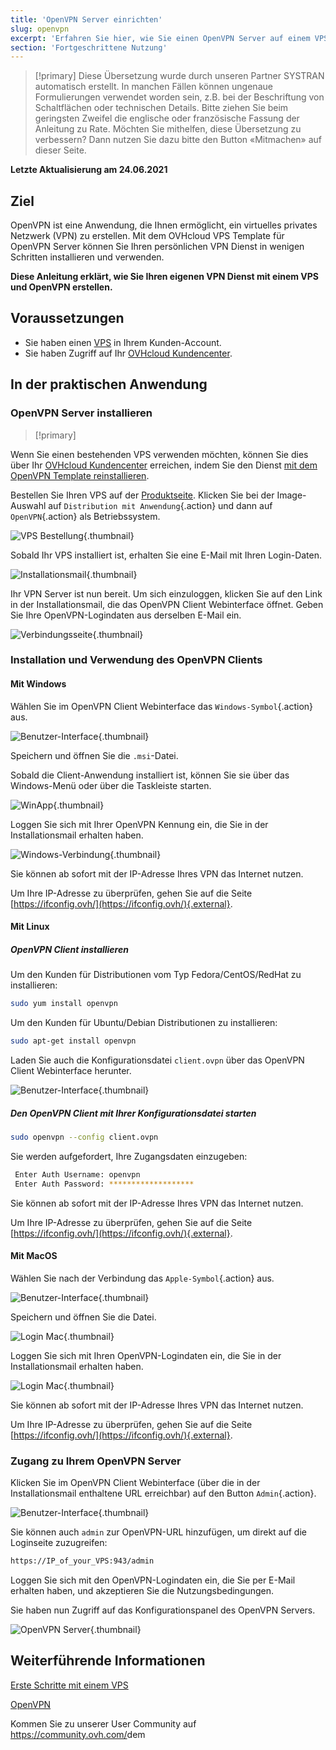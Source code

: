 ```yaml
---
title: 'OpenVPN Server einrichten'
slug: openvpn
excerpt: 'Erfahren Sie hier, wie Sie einen OpenVPN Server auf einem VPS installieren'
section: 'Fortgeschrittene Nutzung'
---
```


> [!primary]
> Diese Übersetzung wurde durch unseren Partner SYSTRAN automatisch erstellt. In manchen Fällen können ungenaue Formulierungen verwendet worden sein, z.B. bei der Beschriftung von Schaltflächen oder technischen Details. Bitte ziehen Sie beim geringsten Zweifel die englische oder französische Fassung der Anleitung zu Rate. Möchten Sie mithelfen, diese Übersetzung zu verbessern? Dann nutzen Sie dazu bitte den Button «Mitmachen» auf dieser Seite.
>

**Letzte Aktualisierung am 24.06.2021**

## Ziel

OpenVPN ist eine Anwendung, die Ihnen ermöglicht, ein virtuelles privates Netzwerk (VPN) zu erstellen. Mit dem OVHcloud VPS Template für OpenVPN Server können Sie Ihren persönlichen VPN Dienst in wenigen Schritten installieren und verwenden.

**Diese Anleitung erklärt, wie Sie Ihren eigenen VPN Dienst mit einem VPS und OpenVPN erstellen.**

## Voraussetzungen

- Sie haben einen [VPS](https://www.ovhcloud.com/de/vps/) in Ihrem Kunden-Account.
- Sie haben Zugriff auf Ihr [OVHcloud Kundencenter](https://www.ovh.com/auth/?action=gotomanager&from=https://www.ovh.de/&ovhSubsidiary=de).

## In der praktischen Anwendung

### OpenVPN Server installieren

> [!primary]
>
Wenn Sie einen bestehenden VPS verwenden möchten, können Sie dies über Ihr [OVHcloud Kundencenter](https://www.ovh.com/auth/?action=gotomanager&from=https://www.ovh.de/&ovhSubsidiary=de) erreichen, indem Sie den Dienst [mit dem OpenVPN Template reinstallieren](../erste-schritte-mit-einem-vps/#reinstallvps).
>

Bestellen Sie Ihren VPS auf der [Produktseite](https://www.ovhcloud.com/de/vps/). Klicken Sie bei der Image-Auswahl auf `Distribution mit Anwendung`{.action} und dann auf `OpenVPN`{.action} als Betriebssystem.

![VPS Bestellung](images/order_vps.png){.thumbnail}

Sobald Ihr VPS installiert ist, erhalten Sie eine E-Mail mit Ihren Login-Daten.

![Installationsmail](images/opencredent2.png){.thumbnail}

Ihr VPN Server ist nun bereit. Um sich einzuloggen, klicken Sie auf den Link in der Installationsmail, die das OpenVPN Client Webinterface öffnet. Geben Sie Ihre OpenVPN-Logindaten aus derselben E-Mail ein.

![Verbindungsseite](images/login_user.png){.thumbnail}

### Installation und Verwendung des OpenVPN Clients

#### Mit Windows

Wählen Sie im OpenVPN Client Webinterface das `Windows-Symbol`{.action} aus.

![Benutzer-Interface](images/windows_client.png){.thumbnail}

Speichern und öffnen Sie die `.msi`-Datei.

Sobald die Client-Anwendung installiert ist, können Sie sie über das Windows-Menü oder über die Taskleiste starten.

![WinApp](images/win_launch.png){.thumbnail}

Loggen Sie sich mit Ihrer OpenVPN Kennung ein, die Sie in der Installationsmail erhalten haben.

![Windows-Verbindung](images/win_login.png){.thumbnail}

Sie können ab sofort mit der IP-Adresse Ihres VPN das Internet nutzen.

Um Ihre IP-Adresse zu überprüfen, gehen Sie auf die Seite [https://ifconfig.ovh/](https://ifconfig.ovh/){.external}.

#### Mit Linux

##### **OpenVPN Client installieren**

Um den Kunden für Distributionen vom Typ Fedora/CentOS/RedHat zu installieren:

```sh
sudo yum install openvpn
```

Um den Kunden für Ubuntu/Debian Distributionen zu installieren:

```sh
sudo apt-get install openvpn
```

Laden Sie auch die Konfigurationsdatei `client.ovpn` über das OpenVPN Client Webinterface herunter.

![Benutzer-Interface](images/ovpn.png){.thumbnail}

##### **Den OpenVPN Client mit Ihrer Konfigurationsdatei starten**

```sh
sudo openvpn --config client.ovpn
```

Sie werden aufgefordert, Ihre Zugangsdaten einzugeben:

```sh
 Enter Auth Username: openvpn
 Enter Auth Password: *******************
```

Sie können ab sofort mit der IP-Adresse Ihres VPN das Internet nutzen.

Um Ihre IP-Adresse zu überprüfen, gehen Sie auf die Seite [https://ifconfig.ovh/](https://ifconfig.ovh/){.external}.

#### Mit MacOS

Wählen Sie nach der Verbindung das `Apple-Symbol`{.action} aus.

![Benutzer-Interface](images/mac_client.png){.thumbnail}

Speichern und öffnen Sie die Datei.

![Login Mac](images/login_screen_mac.png){.thumbnail}

Loggen Sie sich mit Ihren OpenVPN-Logindaten ein, die Sie in der Installationsmail erhalten haben.

![Login Mac](images/connection_openvpn_mac.png){.thumbnail}

Sie können ab sofort mit der IP-Adresse Ihres VPN das Internet nutzen.

Um Ihre IP-Adresse zu überprüfen, gehen Sie auf die Seite [https://ifconfig.ovh/](https://ifconfig.ovh/){.external}.

### Zugang zu Ihrem OpenVPN Server

Klicken Sie im OpenVPN Client Webinterface (über die in der Installationsmail enthaltene URL erreichbar) auf den Button `Admin`{.action}.

![Benutzer-Interface](images/admin_button.png){.thumbnail}

Sie können auch `admin` zur OpenVPN-URL hinzufügen, um direkt auf die Loginseite zuzugreifen:

```sh
https://IP_of_your_VPS:943/admin
```

Loggen Sie sich mit den OpenVPN-Logindaten ein, die Sie per E-Mail erhalten haben, und akzeptieren Sie die Nutzungsbedingungen.

Sie haben nun Zugriff auf das Konfigurationspanel des OpenVPN Servers.

![OpenVPN Server](images/admin_access.png){.thumbnail}

## Weiterführende Informationen

[Erste Schritte mit einem VPS](../erste-schritte-mit-einem-vps/)

[OpenVPN](https://openvpn.net/)

Kommen Sie zu unserer User Community auf <https://community.ovh.com/>dem